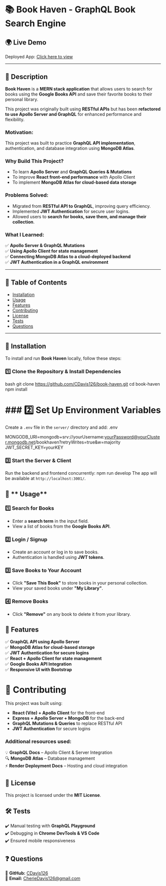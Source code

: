 # 📚 Book Haven - GraphQL Book Search Engine

## 🌍 Live Demo  
Deployed App: [Click here to view](https://book-haven-d92y.onrender.com)  

---

## 📖 Description  
**Book Haven** is a **MERN stack application** that allows users to search for books using the **Google Books API** and save their favorite books to their personal library.  

This project was originally built using **RESTful APIs** but has been **refactored to use Apollo Server and GraphQL** for enhanced performance and flexibility.

### **Motivation:**  
This project was built to practice **GraphQL API implementation**, authentication, and database integration using **MongoDB Atlas**.

### **Why Build This Project?**  
- To learn **Apollo Server** and **GraphQL Queries & Mutations**  
- To improve **React front-end performance** with Apollo Client  
- To implement **MongoDB Atlas for cloud-based data storage**  

### **Problems Solved:**  
- Migrated from **RESTful API to GraphQL**, improving query efficiency.  
- Implemented **JWT Authentication** for secure user logins.  
- Allowed users to **search for books, save them, and manage their collection**.  

### **What I Learned:**  
✅ **Apollo Server & GraphQL Mutations**  
✅ **Using Apollo Client for state management**  
✅ **Connecting MongoDB Atlas to a cloud-deployed backend**  
✅ **JWT Authentication in a GraphQL environment**  

---

## 📌 Table of Contents  
- [Installation](#installation)  
- [Usage](#usage)  
- [Features](#features)  
- [Contributing](#contributing)  
- [License](#license)  
- [Tests](#tests)  
- [Questions](#questions)  

---

## 🔧 Installation  
To install and run **Book Haven** locally, follow these steps:

### **1️⃣ Clone the Repository & Install Dependencies**  
bash
git clone https://github.com/CDavis126/book-haven.git
cd book-haven
npm install


# ### **2️⃣ Set Up Environment Variables**

Create a `.env` file in the `server/` directory and add:
.env
 
MONGODB_URI=mongodb+srv://yourUsername:yourPassword@yourCluster.mongodb.net/bookhaven?retryWrites=true&w=majority
JWT_SECRET_KEY=yourKEY

### **3️⃣ Start the Server & Client**

Run the backend and frontend concurrently: npm run develop
The app will be available at `http://localhost:3001/`.

## 📖 ** Usage**


### **1️⃣ Search for Books**

-   Enter a **search term** in the input field.
-   View a list of books from the **Google Books API**.

### **2️⃣ Login / Signup**

-   Create an account or log in to save books.
-   Authentication is handled using **JWT tokens**.

### **3️⃣ Save Books to Your Account**

-   Click **"Save This Book"** to store books in your personal collection.
-   View your saved books under **"My Library"**.

### **4️⃣ Remove Books**

-   Click **"Remove"** on any book to delete it from your library.

## 🚀 Features

✅ **GraphQL API using Apollo Server**  
✅ **MongoDB Atlas for cloud-based storage**  
✅ **JWT Authentication for secure logins**  
✅ **React + Apollo Client for state management**  
✅ **Google Books API Integration**  
✅ **Responsive UI with Bootstrap**

# 🤝 Contributing

This project was built using:

-   **React (Vite) + Apollo Client** for the front-end
-   **Express + Apollo Server + MongoDB** for the back-end
-   **GraphQL Mutations & Queries** to replace RESTful API
-   **JWT Authentication** for secure logins

### **Additional resources used:**

💡 **GraphQL Docs** – Apollo Client & Server Integration  
🔍 **MongoDB Atlas** – Database management  
⚡ **Render Deployment Docs** – Hosting and cloud integration

## 📜 License

This project is licensed under the **MIT License**.

## 🛠 Tests

✔️ Manual testing with **GraphQL Playground**  
✔️ Debugging in **Chrome DevTools & VS Code**  
✔️ Ensured mobile responsiveness

## ❓ Questions

📌 **GitHub:** [CDavis126](https://github.com/CDavis126)  
📌 **Email:** [CherieDavis126@gmail.com](mailto:CherieDavis126@gmail.com)